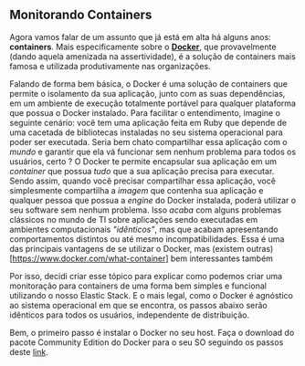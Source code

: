 ## Monitorando Containers

Agora vamos falar de um assunto que já está em alta há alguns anos: __containers__. Mais especificamente sobre o __[Docker](https://www.docker.com/)__, que provavelmente (dando aquela amenizada na assertividade), é a solução de containers mais famosa e utilizada produtivamente nas organizações.

Falando de forma bem básica, o Docker é uma solução de containers que permite o isolamento da sua aplicação, junto com as suas dependências, em um ambiente de execução totalmente portável para qualquer plataforma que possua o Docker instalado. Para facilitar o entendimento, imagine o seguinte cenário: você tem uma aplicação feita em Ruby que depende de uma cacetada de bibliotecas instaladas no seu sistema operacional para poder ser executada. Seria bem chato compartilhar essa aplicação com o _mundo_ e garantir que ela vá funcionar sem nenhum problema para todos os usuários, certo ? O Docker te permite encapsular sua aplicação em um _container_ que possua _tudo_ que a sua aplicação precisa para executar. Sendo assim, quando você precisar compartilhar essa aplicação, você simplesmente compartilha a _imagem_ que contenha sua aplicação e qualquer pessoa que possua a _engine_ do Docker instalada, poderá utilizar o seu software sem nenhum problema. Isso _acaba_ com alguns problemas clássicos no mundo de TI sobre aplicações sendo executadas em ambientes computacionais _"idênticos"_, mas que acabam apresentando comportamentos distintos ou até mesmo incompatibilidades. Essa é uma das principais vantagens de se utilizar o Docker, mas (existem outras)[https://www.docker.com/what-container] bem interessantes também

Por isso, decidi criar esse tópico para explicar como podemos criar uma monitoração para containers de uma forma bem simples e funcional utilizando o nosso Elastic Stack. E o mais legal, como o Docker é agnóstico ao sistema operacional em que se encontra, os passos abaixo serão idênticos para todos os usuários, independente de distribuição.

Bem, o primeiro passo é instalar o Docker no seu host. Faça o download do pacote Community Edition do Docker para o seu SO seguindo os passos deste [link](https://www.docker.com/community-edition#/download).

